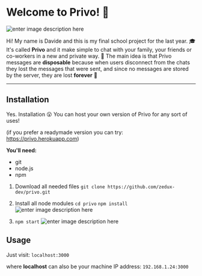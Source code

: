 # Welcome to Privo! 👋

![enter image description here](https://i.ibb.co/L99LpyS/log.png)

Hi! My name is Davide and this is my final school project for the last year. 🎓
It's called **Privo** and it make simple to chat with your family, your friends or co-workers in a new and private way. 💬
The main idea is that Privo messages are **disposable** because when users disconnect from the chats they lost the messages that were sent, and since no messages are stored by the server, they are lost **forever** 😬

---

## Installation
Yes. Installation 😮
You can host your own version of Privo for any sort of uses!

(if you prefer a readymade version you can try: https://privo.herokuapp.com)

**You'll need:**
- git
- node.js
- npm


1. Download all needed files
`git clone https://github.com/zedux-dev/privo.git`

2. Install all node modules
`cd privo`
`npm install`
![enter image description here](https://i.ibb.co/nBGjNC6/Schermata-2022-01-24-alle-13-07-35.png)

3. `npm start`
![enter image description here](https://i.ibb.co/JRQ23yM/Schermata-2022-01-24-alle-13-11-18.png%22%20alt=%22Schermata-2022-01-24-alle-13-11-18)

## Usage

Just visit:
`localhost:3000`

where **localhost** can also be your machine IP address:
`192.168.1.24:3000`
